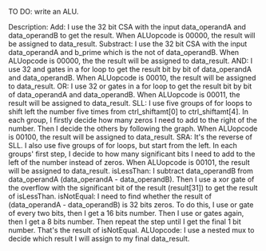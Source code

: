 TO DO: write an ALU.

Description:
    Add:  I use the 32 bit CSA with the input data_operandA and data_operandB to
          get the result. When ALUopcode is 00000, the result will be assigned
          to data_result.
    Substract: I use the 32 bit CSA with the input data_operandA and b_prime
          which is the not of data_operandB. When ALUopcode is 00000, the
          the result will be assigned to data_result.
    AND:  I use 32 and gates in a for loop to get the result bit by bit of data_operandA
          and data_operandB. When ALUopcode is 00010, the result will be assigned
          to data_result.
    OR:   I use 32 or gates in a for loop to get the result bit by bit of data_operandA
          and data_operandB. When ALUopcode is 00011, the result will be assigned
          to data_result.
    SLL:  I use five groups of for loops to shift left the number five times from
          ctrl_shiftamt[0] to ctrl_shiftamt[4]. In each group, I firstly decide
          how many zeros I need to add to the right of the number. Then I decide
          the others by following the graph. When ALUopcode is 00100, the result
          will be assigned to data_result.
    SRA:  It's the reverse of SLL. I also use five groups of for loops, but start
          from the left. In each groups' first step, I decide to how many significant
          bits I need to add to the left of the number instead of zeros. When
          ALUopcode is 00101, the result will be assigned to data_result.
    isLessThan: I subtract data_operandB from data_operandA (data_operandA - data_operandB).
          Then I use a xor gate of the overflow with the significant bit of the result
          (result[31]) to get the result of isLessThan.
    isNotEqual: I need to find whether the result of (data_operandA - data_operandB)
          is 32 bits zeros. To do this, I use or gate of every two bits, then I
          get a 16 bits number. Then I use or gates again, then I get a 8 bits
          number. Then repeat the step until I get the final 1 bit number. That's
          the result of isNotEqual.
    ALUopcode: I use a nested mux to decide which result I will assign to my final
          data_result.
